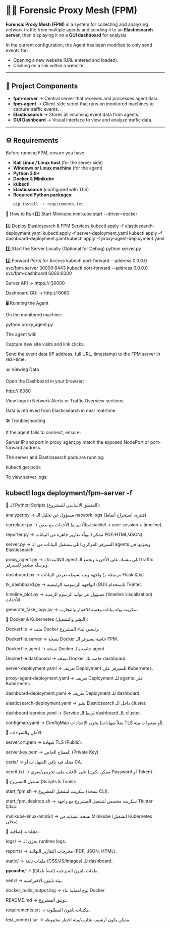 # 🕵️‍♂️ Forensic Proxy Mesh (FPM)

**Forensic Proxy Mesh (FPM)** is a system for collecting and analyzing network traffic from multiple agents and sending it to an **Elasticsearch server**, then displaying it on a **GUI dashboard** for analysis.

In the current configuration, the Agent has been modified to only send events for:
- Opening a new website (URL entered and loaded).
- Clicking on a link within a website.

---

## 📂 Project Components
- **fpm-server** → Central server that receives and processes agent data.
- **fpm-agent** → Client-side script that runs on monitored machines to capture traffic events.
- **Elasticsearch** → Stores all incoming event data from agents.
- **GUI Dashboard** → Visual interface to view and analyze traffic data.

---

## ⚙️ Requirements
Before running FPM, ensure you have:
- **Kali Linux / Linux host** (for the server side)
- **Windows or Linux machine** (for the agent)
- **Python 3.8+**
- **Docker** & **Minikube**
- **kubectl**
- **Elasticsearch** (configured with TLS)
- **Required Python packages**:
  ```bash
  pip install -r requirements.txt

🚀 How to Run
1️⃣ Start Minikube
minikube start --driver=docker

2️⃣ Deploy Elasticsearch & FPM Services
kubectl apply -f elasticsearch-deployment.yaml
kubectl apply -f server-deployment.yaml
kubectl apply -f dashboard-deployment.yaml
kubectl apply -f proxy-agent-deployment.yaml

3️⃣ Start the Server Locally (Optional for Debug)
python server.py

4️⃣ Forward Ports for Access
kubectl port-forward --address 0.0.0.0 svc/fpm-server 30000:8443
kubectl port-forward --address 0.0.0.0 svc/fpm-dashboard 6060:6000


Server API → https://<server-ip>:30000

Dashboard GUI → http://<server-ip>:6060

🖥️ Running the Agent

On the monitored machine:

python proxy_agent.py


The agent will:

Capture new site visits and link clicks.

Send the event data (IP address, full URL, timestamp) to the FPM server in real-time.

📊 Viewing Data

Open the Dashboard in your browser:

http://<server-ip>:6060


View logs in Network Alerts or Traffic Overview sections.

Data is retrieved from Elasticsearch in near real-time.

🛠 Troubleshooting

If the agent fails to connect, ensure:

Server IP and port in proxy_agent.py match the exposed NodePort or port-forward address.

The server and Elasticsearch pods are running:

kubectl get pods


To view server logs:

kubectl logs deployment/fpm-server -f
--------------------------------------------------------------------------------------------------------------------------------------------------------------------------
🔹 الـ Python Scripts (المنطق الأساسي للمشروع):

analyzer.py → مسؤول عن تحليل الـ network logs (فلترة، استخراج أنماط).

correlator.py → بيربط الأحداث مع بعض (مثلاً: packet + user session + timeline).

reporter.py → بيولّد تقارير جاهزة من البيانات (ممكن PDF/HTML/JSON).

server.py → السيرفر المركزي اللي يستقبل البيانات من الـ agents ويخزنها في Elasticsearch.

proxy_agent.py → الكلاينت/الـ agent اللي ينشبك على الأجهزة ويجمع الـ traffic ويرسله مشفر للسيرفر.

dashboard.py → واجهة ويب بسيطة تعرض البيانات (مرتبطة بـ Flask غالبًا).

tk_dashboard.py → الواجهة الرسومية الرئيسية (GUI) باستخدام Tkinter.

timeline_plot.py → مسؤول عن توليد الرسوم الزمنية (timeline visualization) للأحداث.

generate_fake_logs.py → سكربت يولد بيانات وهمية للاختبار والتجارب.

🔹 Docker & Kubernetes (النشر والتشغيل):

Dockerfile → ملف Docker رئيسي لبناء المشروع.

Dockerfile.server → نسخة Docker خاصة بسيرفر الـ FPM.

Dockerfile.agent → نسخة Docker خاصة بالـ agent.

Dockerfile.dashboard → نسخة Docker خاصة بالـ dashboard.

server-deployment.yaml → تعريف Deployment للسيرفر على Kubernetes.

proxy-agent-deployment.yaml → تعريف Deployment للـ agents على Kubernetes.

dashboard-deployment.yaml → تعريف Deployment للـ dashboard.

elasticsearch-deployment.yaml → نشر Elasticsearch داخل الـ cluster.

dashboard-service.yaml → Service لربط الـ dashboard بالـ cluster.

configmap.yaml → ConfigMap يخزن الإعدادات (مثلاً شهادات TLS أو متغيرات بيئة).

🔹 الأمان والشهادات:

server.crt.pem → شهادة TLS (Public).

server.key.pem → المفتاح الخاص (Private Key).

certs/ → مجلد فيه باقي الشهادات أو CA.

secrit.txt → على الأغلب ملف تجريبي/سري (ممكن يكون Password أو Token).

🔹 تشغيل المشروع (Scripts & Tools):

start_fpm.sh → سكربت لتشغيل المشروع (نسخة CLI).

start_fpm_desktop.sh → سكربت مخصص لتشغيل المشروع مع واجهة Tkinter تلقائيًا.

minikube-linux-amd64 → نسخة تنفيذية من Minikube (لتشغيل Kubernetes محلي).

🔹 مجلدات إضافية:

logs/ → يخزن الـ runtime logs.

reports/ → مخرجات التقارير النهائية (PDF, JSON, HTML).

static/ → ملفات ثابتة (CSS/JS/Images) للـ dashboard.

__pycache__/ → ملفات بايثون المترجمة (تُنشأ تلقائيًا).

venv/ → بيئة بايثون الافتراضية.

docker_build_output.log → لوج لعملية بناء Docker.

README.md → توثيق المشروع.

requirements.txt → مكتبات بايثون المطلوبة.

test_context.tar → ممكن يكون أرشيف تجارب/بيئة اختبار محفوظة.
